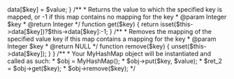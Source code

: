 <?php
class MyHashMap {
    /**
     * Initialize your data structure here.
     */
    public $data = [];
    function __construct() {
        
    }
  
    /**
     * value will always be non-negative.
     * @param Integer $key
     * @param Integer $value
     * @return NULL
     */
    function put($key, $value) {
        $this->data[$key] = $value;
    }
  
    /**
     * Returns the value to which the specified key is mapped, or -1 if this map contains no mapping for the key
     * @param Integer $key
     * @return Integer
     */
    function get($key) {
        return isset($this->data[$key])?$this->data[$key]:-1;
    }
  
    /**
     * Removes the mapping of the specified value key if this map contains a mapping for the key
     * @param Integer $key
     * @return NULL
     */
    function remove($key) {
        unset($this->data[$key]);
    }
}

/**
 * Your MyHashMap object will be instantiated and called as such:
 * $obj = MyHashMap();
 * $obj->put($key, $value);
 * $ret_2 = $obj->get($key);
 * $obj->remove($key);
 */
